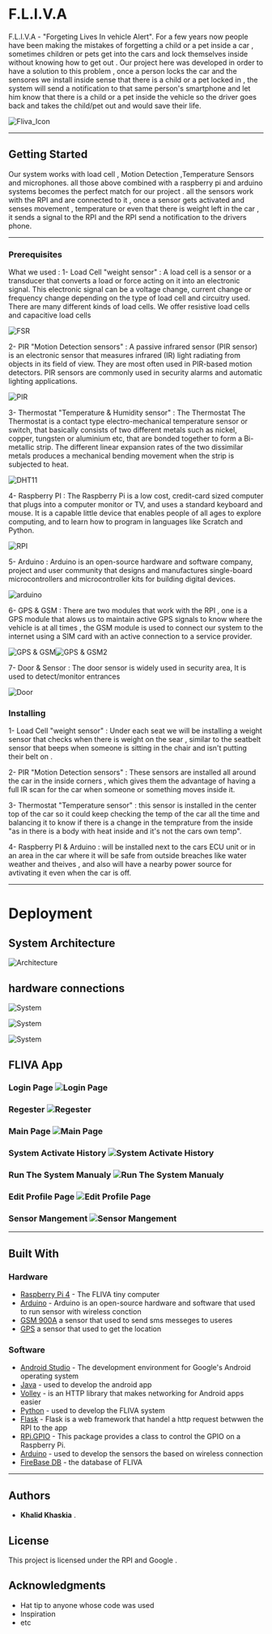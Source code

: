 # F.L.I.V.A
  F.L.I.V.A - "Forgeting Lives In vehicle Alert".
  For a few years now people have been making the mistakes of forgetting a child or a pet inside a car , sometimes children or pets get into the cars and lock themselves inside    without knowing how to get out .
   Our project here was developed in order to have a solution to this problem , once a person locks the car and the sensores we install inside sense that there is a child or a    pet locked in , the system will send a notification to that same person's smartphone and let him know that there is a child or a pet inside the vehicle so the driver goes      back and takes the child/pet out and would save their life.
  
  ![Fliva_Icon](https://github.com/KhalidKhaskia/FLIVA/blob/master/Saved%20Pictures/FlivaSystemPhotos/fliva%20icon.jpeg)
  
----------------------------

## Getting Started
  Our system works with load cell , Motion Detection ,Temperature Sensors and microphones. 
  all those above combined with a raspberry pi and arduino systems becomes the perfect match for our project .
  all the sensors work with the RPI and are connected to it , once a sensor gets activated and senses movement , temperature or even that there is weight left in the car , it     sends a signal to the RPI and the RPI send a notification to the drivers phone.

----------------------------

### Prerequisites

What we used :
1- Load Cell "weight sensor" : A load cell is a sensor or a transducer that converts a load or force acting on it into an electronic signal. This electronic signal can be a voltage change, current change or frequency change depending on the type of load cell and circuitry used. There are many different kinds of load cells. We offer resistive load cells and capacitive load cells

![FSR](https://github.com/KhalidKhaskia/FLIVA/blob/master/Saved%20Pictures/FlivaSystemPhotos/images%20(4).jpg)

2- PIR "Motion Detection sensors" : A passive infrared sensor (PIR sensor) is an electronic sensor that measures infrared (IR) light radiating from objects in its field of view. They are most often used in PIR-based motion detectors. PIR sensors are commonly used in security alarms and automatic lighting applications.

![PIR](https://github.com/KhalidKhaskia/FLIVA/blob/master/Saved%20Pictures/FlivaSystemPhotos/download%20(3).jpg)

3- Thermostat "Temperature & Humidity sensor" : The Thermostat
The Thermostat is a contact type electro-mechanical temperature sensor or switch, that basically consists of two different metals such as nickel, copper, tungsten or aluminium etc, that are bonded together to form a Bi-metallic strip. The different linear expansion rates of the two dissimilar metals produces a mechanical bending movement when the strip is subjected to heat.

![DHT11](https://github.com/KhalidKhaskia/FLIVA/blob/master/Saved%20Pictures/FlivaSystemPhotos/download%20(4).jpg)

4- Raspberry PI : The Raspberry Pi is a low cost, credit-card sized computer that plugs into a computer monitor or TV, and uses a standard keyboard and mouse. It is a capable little device that enables people of all ages to explore computing, and to learn how to program in languages like Scratch and Python.

![RPI](https://github.com/KhalidKhaskia/FLIVA/blob/master/Saved%20Pictures/RPI4.jpg)

5- Arduino : Arduino is an open-source hardware and software company, project and user community that designs and manufactures single-board microcontrollers and microcontroller kits for building digital devices.

![arduino](https://github.com/KhalidKhaskia/FLIVA/blob/master/Saved%20Pictures/ARDUINO%20NANO.png)

6- GPS & GSM : There are two modules that work with the RPI , one is a GPS module that alows us to maintain active GPS signals to know where the vehicle is at all times , the GSM module is used to connect our system to the internet using a SIM card with an active connection to a service provider.

![GPS & GSM](https://github.com/KhalidKhaskia/FLIVA/blob/master/Saved%20Pictures/FlivaSystemPhotos/download.jpg)![GPS & GSM2](https://github.com/KhalidKhaskia/FLIVA/blob/master/Saved%20Pictures/FlivaSystemPhotos/images%20(3).jpg)

7- Door & Sensor : The door sensor is widely used in security area, It is used to detect/monitor entrances 

![Door](https://github.com/KhalidKhaskia/FLIVA/blob/master/Saved%20Pictures/FlivaSystemPhotos/download%20(2).jpg)

### Installing
1- Load Cell "weight sensor" : Under each seat we will be installing a weight sensor that checks when there is weight on the sear , similar to the seatbelt sensor that beeps when someone is sitting in the chair and isn't putting their belt on .

2- PIR "Motion Detection sensors" : These sensors are installed all around the car in the inside corners , which gives them the advantage of having a full IR scan for the car when someone or something moves inside it.

3- Thermostat "Temperature sensor" : this sensor is installed in the center top of the car so it could keep checking the temp of the car all the time and balancing it to know if there is a change in the temprature from the inside "as in there is a body with heat inside and it's not the cars own temp".

4- Raspberry PI & Arduino : will be installed next to the cars ECU unit or in an area in the car where it will be safe from outside breaches like water weather and theives , and also will have a nearby power source for avtivating it even when the car is off.

----------------------------

# Deployment

  ## System Architecture
  
  ![Architecture](https://github.com/KhalidKhaskia/FLIVA/blob/master/Saved%20Pictures/FlivaSystemPhotos/arch.jpg)
  
  ## hardware connections
  
  ![System ](https://github.com/KhalidKhaskia/FLIVA/blob/master/Saved%20Pictures/FlivaSystemPhotos/sys1.jpeg)
  
  ![System ](https://github.com/KhalidKhaskia/FLIVA/blob/master/Saved%20Pictures/FlivaSystemPhotos/sys2.jpeg)
  
  ![System ](https://github.com/KhalidKhaskia/FLIVA/blob/master/Saved%20Pictures/FlivaSystemPhotos/sys3.jpeg)
  
  
  ## FLIVA App
 
   ### Login Page ![Login Page](https://github.com/KhalidKhaskia/FLIVA/blob/master/Saved%20Pictures/FlivaSystemPhotos/app1.jpg)
  
   ### Regester ![Regester](https://github.com/KhalidKhaskia/FLIVA/blob/master/Saved%20Pictures/FlivaSystemPhotos/app2.jpg)
  
   ### Main Page ![Main Page](https://github.com/KhalidKhaskia/FLIVA/blob/master/Saved%20Pictures/FlivaSystemPhotos/app3.jpg)
  
   ### System Activate History ![System Activate History](https://github.com/KhalidKhaskia/FLIVA/blob/master/Saved%20Pictures/FlivaSystemPhotos/app4.jpg)
  
   ### Run The System Manualy ![Run The System Manualy](https://github.com/KhalidKhaskia/FLIVA/blob/master/Saved%20Pictures/FlivaSystemPhotos/app5.jpg)
  
   ### Edit Profile Page ![Edit Profile Page](https://github.com/KhalidKhaskia/FLIVA/blob/master/Saved%20Pictures/FlivaSystemPhotos/app6.jpg)
  
   ### Sensor Mangement ![Sensor Mangement](https://github.com/KhalidKhaskia/FLIVA/blob/master/Saved%20Pictures/FlivaSystemPhotos/app7.jpg)

----------------------------

## Built With
  ### Hardware
   * [Raspberry Pi 4](https://www.raspberrypi.org/documentation/) - The FLIVA tiny computer 
   * [Arduino](https://www.raspberrypi.org/documentation/) - Arduino is an open-source hardware and software that used to run sensor with wireless conction
   * [GSM 900A](https://wiki.eprolabs.com/index.php?title=SIM_900A_GSM_GPRS_Module) a sensor that used to send sms messeges to useres
   * [GPS](https://www.u-blox.com/sites/default/files/products/documents/NEO-6_DataSheet_(GPS.G6-HW-09005).pdf) a sensor that used to get the location
 
    
  ### Software
   * [Android Studio](https://developer.android.com/docs) - The development environment for Google's Android operating system 
   * [Java](https://docs.oracle.com/javase/7/docs/api/) - used to develop the android app
   * [Volley](https://developer.android.com/training/volley) - is an HTTP library that makes networking for Android apps easier
   * [Python](https://docs.python.org/3/) - used to develop the FLIVA system
   * [Flask](https://flask.palletsprojects.com/en/1.1.x/) - Flask is a web framework that handel a http request betwwen the RPI to the app
   * [RPi.GPIO](https://pypi.org/project/RPi.GPIO/) - This package provides a class to control the GPIO on a Raspberry Pi.
   * [Arduino](https://docs.python.org/3/) - used to develop the sensors the based on wireless connection
   * [FireBase DB](https://firebase.google.com/docs) - the database of FLIVA
 
 ----------------------------
 
## Authors

* **Khalid Khaskia** .

## License

This project is licensed under the RPI and Google .

## Acknowledgments

* Hat tip to anyone whose code was used
* Inspiration
* etc
